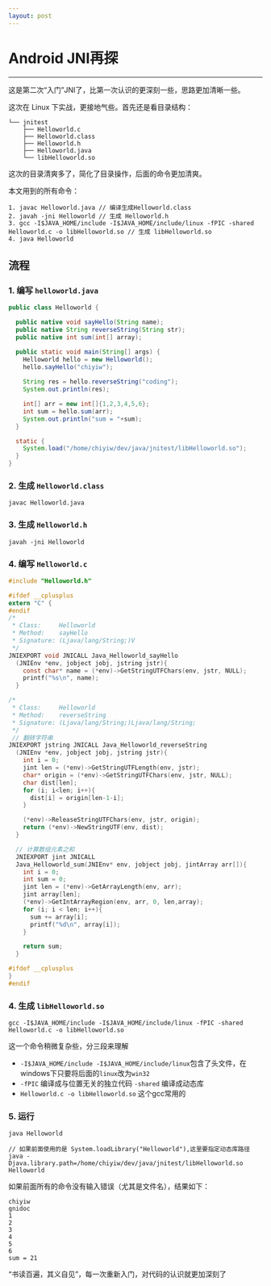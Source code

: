 ```yaml
---
layout: post
---
```


# Android JNI再探

---
 
这是第二次“入门”JNI了，比第一次认识的更深刻一些，思路更加清晰一些。

这次在 Linux 下实战，更接地气些。首先还是看目录结构：

```
└── jnitest
    ├── Helloworld.c
    ├── Helloworld.class
    ├── Helloworld.h
    ├── Helloworld.java
    └── libHelloworld.so
```

这次的目录清爽多了，简化了目录操作，后面的命令更加清爽。

本文用到的所有命令：

```
1. javac Helloworld.java // 编译生成Helloworld.class
2. javah -jni Helloworld // 生成 Helloworld.h
3. gcc -I$JAVA_HOME/include -I$JAVA_HOME/include/linux -fPIC -shared Helloworld.c -o libHelloworld.so // 生成 libHelloworld.so
4. java Helloworld
```

## 流程

### 1. 编写 `helloworld.java`

```java
public class Helloworld {

  public native void sayHello(String name); 
  public native String reverseString(String str);
  public native int sum(int[] array);

  public static void main(String[] args) {
    Helloworld hello = new Helloworld();
    hello.sayHello("chiyiw");
    
    String res = hello.reverseString("coding");
    System.out.println(res);

    int[] arr = new int[]{1,2,3,4,5,6};
    int sum = hello.sum(arr);
    System.out.println("sum = "+sum);
  }

  static {
    System.load("/home/chiyiw/dev/java/jnitest/libHelloworld.so");
  }
}
```

### 2. 生成 `Helloworld.class`

```
javac Helloworld.java
```

### 3. 生成 `Helloworld.h`

```
javah -jni Helloworld
```

### 4. 编写 `Helloworld.c`

```c
#include "Helloworld.h"

#ifdef __cplusplus
extern "C" {
#endif
/*
 * Class:     Helloworld
 * Method:    sayHello
 * Signature: (Ljava/lang/String;)V
 */
JNIEXPORT void JNICALL Java_Helloworld_sayHello
  (JNIEnv *env, jobject jobj, jstring jstr){
    const char* name = (*env)->GetStringUTFChars(env, jstr, NULL);
    printf("%s\n", name);
  }

/*
 * Class:     Helloworld
 * Method:    reverseString
 * Signature: (Ljava/lang/String;)Ljava/lang/String;
 */
 // 翻转字符串
JNIEXPORT jstring JNICALL Java_Helloworld_reverseString
  (JNIEnv *env, jobject jobj, jstring jstr){
    int i = 0;
    jint len = (*env)->GetStringUTFLength(env, jstr);
    char* origin = (*env)->GetStringUTFChars(env, jstr, NULL);
    char dist[len];
    for (i; i<len; i++){
      dist[i] = origin[len-1-i];
    }

    (*env)->ReleaseStringUTFChars(env, jstr, origin);
    return (*env)->NewStringUTF(env, dist);
  }

  // 计算数组元素之和
  JNIEXPORT jint JNICALL
  Java_Helloworld_sum(JNIEnv* env, jobject jobj, jintArray arr[]){
    int i = 0;
    int sum = 0;
    jint len = (*env)->GetArrayLength(env, arr);
    jint array[len];
    (*env)->GetIntArrayRegion(env, arr, 0, len,array);
    for (i; i < len; i++){
      sum += array[i];
      printf("%d\n", array[i]);
    }

    return sum;
  }

#ifdef __cplusplus
}
#endif
```

### 4. 生成 `libHelloworld.so`

```
gcc -I$JAVA_HOME/include -I$JAVA_HOME/include/linux -fPIC -shared Helloworld.c -o libHelloworld.so
```

这一个命令稍微复杂些，分三段来理解

* `-I$JAVA_HOME/include -I$JAVA_HOME/include/linux`包含了头文件，在windows下只要将后面的`linux`改为`win32`
* `-fPIC` 编译成与位置无关的独立代码 `-shared` 编译成动态库
* `Helloworld.c -o libHelloworld.so` 这个gcc常用的

### 5. 运行 

```
java Helloworld

// 如果前面使用的是 System.loadLibrary("Helloworld"),这里要指定动态库路径
java -Djava.library.path=/home/chiyiw/dev/java/jnitest/libHelloworld.so Helloworld
```

如果前面所有的命令没有输入错误（尤其是文件名），结果如下：

```
chiyiw
gnidoc
1
2
3
4
5
6
sum = 21
```

“书读百遍，其义自见”，每一次重新入门，对代码的认识就更加深刻了